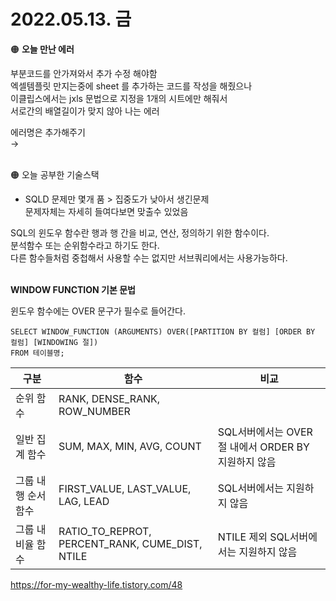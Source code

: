 # 2022.05.13. 금


🟠 **오늘 만난 에러**   

부분코드를 안가져와서 추가 수정 해야함  
엑셀템플릿 만지는중에 sheet 를 추가하는 코드를 작성을 해줬으나   
이클립스에서는 jxls 문법으로 지정을 1개의 시트에만 해줘서  
서로간의 배열길이가 맞지 않아 나는 에러  

에러명은 추가해주기  
→ 
<br><br>


🟠 오늘 공부한 기술스택

- SQLD 문제만 몇개 품 > 집중도가 낮아서 생긴문제  
  문제자체는 자세히 들여다보면 맞출수 있었음
    

SQL의 윈도우 함수란 행과 행 간을 비교, 연산, 정의하기 위한 함수이다.   
분석함수 또는 순위함수라고 하기도 한다.  
다른 함수들처럼 중첩해서 사용할 수는 없지만 서브쿼리에서는 사용가능하다.  
<br>

**WINDOW FUNCTION 기본 문법**  

윈도우 함수에는 OVER 문구가 필수로 들어간다.  

```
SELECT WINDOW_FUNCTION (ARGUMENTS) OVER([PARTITION BY 컬럼] [ORDER BY 컬럼] [WINDOWING 절])
FROM 테이블명;
```

| 구분 | 함수 | 비교 |
| --- | --- | --- |
| 순위 함수 | RANK, DENSE_RANK, ROW_NUMBER |  |
| 일반 집계 함수 | SUM, MAX, MIN, AVG, COUNT | SQL서버에서는 OVER 절 내에서 ORDER BY 지원하지 않음 |
| 그룹 내 행 순서 함수 | FIRST_VALUE, LAST_VALUE, LAG, LEAD | SQL서버에서는 지원하지 않음 |
| 그룹 내 비율 함수 | RATIO_TO_REPROT, PERCENT_RANK, CUME_DIST, NTILE | NTILE 제외 SQL서버에서는 지원하지 않음 |


https://for-my-wealthy-life.tistory.com/48

